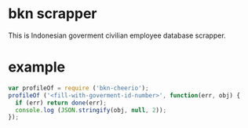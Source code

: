 # bkn scrapper

This is Indonesian goverment civilian employee database scrapper.

# example

```js
var profileOf = require ('bkn-cheerio');
profileOf ('<fill-with-goverment-id-number>', function(err, obj) {
  if (err) return done(err);
  console.log (JSON.stringify(obj, null, 2));
});
```
